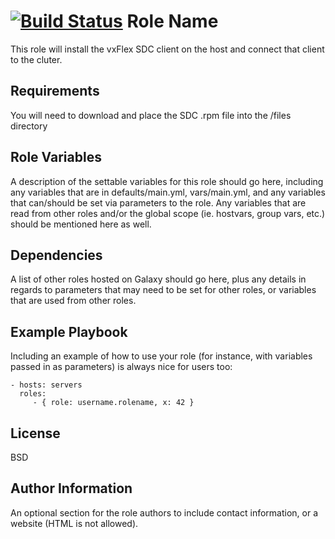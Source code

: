 [![Build Status](https://travis-ci.com/EMC-Underground/vxflex_install_sdc.svg?branch=master)](https://travis-ci.com/EMC-Underground/vxflex_install_sdc)
Role Name
=========

This role will install the vxFlex SDC client on the host and connect that client to
the cluter.

Requirements
------------

You will need to download and place the SDC .rpm file into the /files directory

Role Variables
--------------

A description of the settable variables for this role should go here, including any variables that are in defaults/main.yml, vars/main.yml, and any variables that can/should be set via parameters to the role. Any variables that are read from other roles and/or the global scope (ie. hostvars, group vars, etc.) should be mentioned here as well.

Dependencies
------------

A list of other roles hosted on Galaxy should go here, plus any details in regards to parameters that may need to be set for other roles, or variables that are used from other roles.

Example Playbook
----------------

Including an example of how to use your role (for instance, with variables passed in as parameters) is always nice for users too:

    - hosts: servers
      roles:
         - { role: username.rolename, x: 42 }

License
-------

BSD

Author Information
------------------

An optional section for the role authors to include contact information, or a website (HTML is not allowed).
